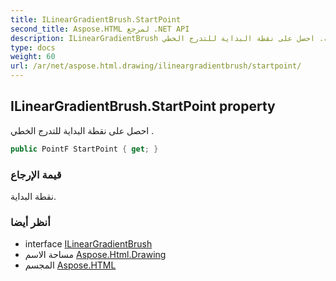 ```yaml
---
title: ILinearGradientBrush.StartPoint
second_title: Aspose.HTML لمرجع .NET API
description: ILinearGradientBrush ملكية. احصل على نقطة البداية للتدرج الخطي .
type: docs
weight: 60
url: /ar/net/aspose.html.drawing/ilineargradientbrush/startpoint/
---
```

## ILinearGradientBrush.StartPoint property

احصل على نقطة البداية للتدرج الخطي .

```csharp
public PointF StartPoint { get; }
```

### قيمة الإرجاع

نقطة البداية.

### أنظر أيضا

* interface [ILinearGradientBrush](../)
* مساحة الاسم [Aspose.Html.Drawing](../../ilineargradientbrush/)
* المجسم [Aspose.HTML](../../../)


